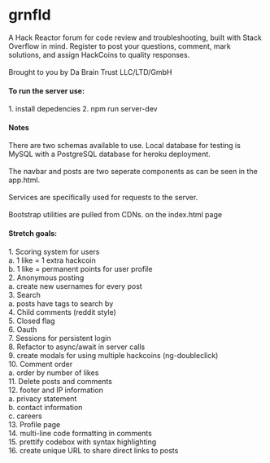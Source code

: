 # grnfld

A Hack Reactor forum for code review and troubleshooting, built with Stack Overflow in mind. 
Register to post your questions, comment, mark solutions, and assign HackCoins to quality responses.<br><br>
Brought to you by Da Brain Trust LLC/LTD/GmbH

<h4>To run the server use:</h4>
1. install depedencies
2. npm run server-dev

<h4>Notes</h4>
There are two schemas available to use. Local database for testing is MySQL with a PostgreSQL database for heroku deployment.
<br>
<br>
The navbar and posts are two seperate components as can be seen in the app.html. 
<br>
<br>
Services are specifically used for requests to the server.
<br>
<br>
Bootstrap utilities are pulled from CDNs. on the index.html page



<h4>Stretch goals:</h4>
1. Scoring system for users <br>
  a. 1 like = 1 extra hackcoin<br>
  b. 1 like = permanent points for user profile<br>
2. Anonymous posting<br>
  a. create new usernames for every post<br>
3. Search<br>
  a. posts have tags to search by<br>
4. Child comments (reddit style)<br>
5. Closed flag<br>
6. Oauth<br>
7. Sessions for persistent login<br>
8. Refactor to async/await in server calls<br>
9. create modals for using multiple hackcoins (ng-doubleclick)<br>
10. Comment order<br>
  a. order by number of likes<br>
11. Delete posts and comments<br>
12. footer and IP information<br>
  a. privacy statement<br>
  b. contact information<br>
  c. careers<br>
13. Profile page<br>
14. multi-line code formatting in comments<br>
15. prettify codebox with syntax highlighting<br>
16. create unique URL to share direct links to posts<br>
